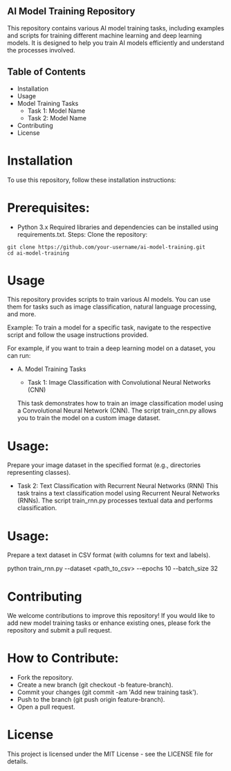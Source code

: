 ## AI Model Training Repository
This repository contains various AI model training tasks, including examples and scripts for training different machine learning and deep learning models. It is designed to help you train AI models efficiently and understand the processes involved.

## Table of Contents
- Installation
- Usage
- Model Training Tasks
  - Task 1: Model Name
  - Task 2: Model Name
- Contributing
- License

# Installation
To use this repository, follow these installation instructions:

# Prerequisites:
- Python 3.x
Required libraries and dependencies can be installed using requirements.txt.
Steps:
Clone the repository:
 ```
git clone https://github.com/your-username/ai-model-training.git
cd ai-model-training
```
# Usage
This repository provides scripts to train various AI models. You can use them for tasks such as image classification, natural language processing, and more.

Example:
To train a model for a specific task, navigate to the respective script and follow the usage instructions provided.

For example, if you want to train a deep learning model on a dataset, you can run:


- A. Model Training Tasks
   - Task 1: Image Classification with Convolutional Neural Networks (CNN)

   This task demonstrates how to train an image classification model using a Convolutional Neural Network (CNN). The script train_cnn.py allows you to train the model on a custom image dataset.

# Usage:
Prepare your image dataset in the specified format (e.g., directories representing classes).

- Task 2: Text Classification with Recurrent Neural   Networks (RNN)
   This task trains a text classification model using Recurrent Neural Networks (RNNs). The script train_rnn.py processes textual data and performs classification.

# Usage:
Prepare a text dataset in CSV format (with columns for text and labels).

python train_rnn.py --dataset <path_to_csv> --epochs 10 --batch_size 32

# Contributing
We welcome contributions to improve this repository! If you would like to add new model training tasks or enhance existing ones, please fork the repository and submit a pull request.

# How to Contribute:
- Fork the repository.
- Create a new branch (git checkout -b feature-branch).
- Commit your changes (git commit -am 'Add new training task').
- Push to the branch (git push origin feature-branch).
- Open a pull request.

# License
This project is licensed under the MIT License - see the LICENSE file for details.